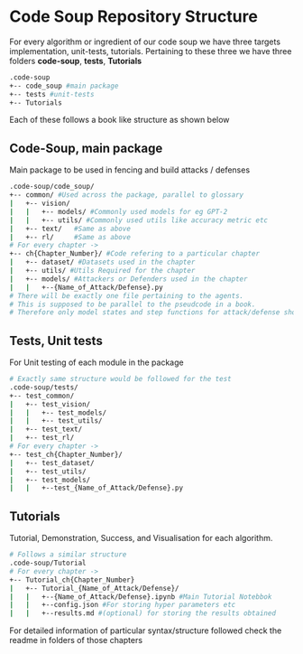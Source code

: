 # Code Soup Repository Structure

For every algorithm or ingredient of our code soup we have three targets implementation, unit-tests, tutorials. Pertaining to these three we have three folders **code-soup**, **tests**, **Tutorials**
```bash
.code-soup
+-- code_soup #main package
+-- tests #unit-tests
+-- Tutorials
```
Each of these follows a book like structure as shown below


Code-Soup, main package
---

Main package to be used in fencing and build attacks / defenses

```bash
.code-soup/code_soup/
+-- common/ #Used across the package, parallel to glossary
|	+-- vision/
|	|	+-- models/ #Commonly used models for eg GPT-2
|	|	+-- utils/ #Commonly used utils like accuracy metric etc
|	+-- text/	#Same as above
|	+-- rl/		#Same as above
# For every chapter ->
+-- ch{Chapter_Number}/ #Code refering to a particular chapter
|	+-- dataset/ #Datasets used in the chapter
|	+-- utils/ #Utils Required for the chapter
|	+-- models/ #Attackers or Defenders used in the chapter
|	|	+--{Name_of_Attack/Defense}.py
# There will be exactly one file pertaining to the agents.
# This is supposed to be parallel to the pseudcode in a book.
# Therefore only model states and step functions for attack/defense should be here
```

Tests, Unit tests
---

For Unit testing of each module in the package

```bash
# Exactly same structure would be followed for the test
.code-soup/tests/
+-- test_common/
|	+-- test_vision/
|	|	+-- test_models/
|	|	+-- test_utils/
|	+-- test_text/
|	+-- test_rl/
# For every chapter ->
+-- test_ch{Chapter_Number}/
|	+-- test_dataset/
|	+-- test_utils/
|	+-- test_models/
|	|	+--test_{Name_of_Attack/Defense}.py
```

Tutorials
---

Tutorial, Demonstration, Success, and Visualisation for each algorithm.

```bash
# Follows a similar structure
.code-soup/Tutorial
# For every chapter ->
+-- Tutorial_ch{Chapter_Number}
|	+-- Tutorial_{Name_of_Attack/Defense}/
|   |   +--{Name_of_Attack/Defense}.ipynb #Main Tutorial Notebbok
|   |   +--config.json #For storing hyper parameters etc
|   |   +--results.md #(optional) for storing the results obtained
```

For detailed information of particular syntax/structure followed check the readme in folders of those chapters
